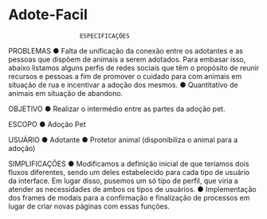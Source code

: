 # Adote-Facil

                        ESPECIFICAÇÕES
PROBLEMAS
    ● Falta de unificação da conexão entre os adotantes e as pessoas que
    dispõem de animais a serem adotados. Para embasar isso, abaixo
    listamos alguns perfis de redes sociais que têm o propósito de reunir
    recursos e pessoas a fim de promover o cuidado para com animais em
    situação de rua e incentivar a adoção dos mesmos.
    ● Quantitativo de animais em situação de abandono.

OBJETIVO
    ● Realizar o intermédio entre as partes da adoção pet.

ESCOPO
    ● Adoção Pet

USUÁRIO
    ● Adotante
    ● Protetor animal (disponibiliza o animal para a adoção)

SIMPLIFICAÇÕES
    ● Modificamos a definição inicial de que teríamos dois fluxos diferentes,
    sendo um deles estabelecido para cada tipo de usuário da interface. Em
    lugar disso, pusemos um só tipo de perfil, que viria a atender as
    necessidades de ambos os tipos de usuários.
    ● Implementação dos frames de modais para a confirmação e finalização
    de processos em lugar de criar novas páginas com essas funções.

